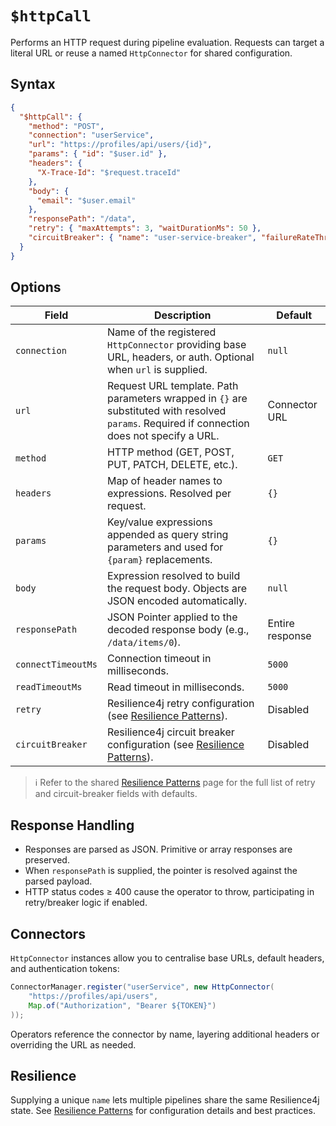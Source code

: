 # `$httpCall`

Performs an HTTP request during pipeline evaluation. Requests can target a literal URL or reuse a named `HttpConnector` for shared configuration.

## Syntax

```json
{
  "$httpCall": {
    "method": "POST",
    "connection": "userService",
    "url": "https://profiles/api/users/{id}",
    "params": { "id": "$user.id" },
    "headers": {
      "X-Trace-Id": "$request.traceId"
    },
    "body": {
      "email": "$user.email"
    },
    "responsePath": "/data",
    "retry": { "maxAttempts": 3, "waitDurationMs": 50 },
    "circuitBreaker": { "name": "user-service-breaker", "failureRateThreshold": 30 }
  }
}
```

## Options

| Field | Description | Default |
| --- | --- | --- |
| `connection` | Name of the registered `HttpConnector` providing base URL, headers, or auth. Optional when `url` is supplied. | `null` |
| `url` | Request URL template. Path parameters wrapped in `{}` are substituted with resolved `params`. Required if connection does not specify a URL. | Connector URL |
| `method` | HTTP method (GET, POST, PUT, PATCH, DELETE, etc.). | `GET` |
| `headers` | Map of header names to expressions. Resolved per request. | `{}` |
| `params` | Key/value expressions appended as query string parameters and used for `{param}` replacements. | `{}` |
| `body` | Expression resolved to build the request body. Objects are JSON encoded automatically. | `null` |
| `responsePath` | JSON Pointer applied to the decoded response body (e.g., `/data/items/0`). | Entire response |
| `connectTimeoutMs` | Connection timeout in milliseconds. | `5000` |
| `readTimeoutMs` | Read timeout in milliseconds. | `5000` |
| `retry` | Resilience4j retry configuration (see [Resilience Patterns](../../shared/resilience.md)). | Disabled |
| `circuitBreaker` | Resilience4j circuit breaker configuration (see [Resilience Patterns](../../shared/resilience.md)). | Disabled |

> ℹ️ Refer to the shared [Resilience Patterns](../../shared/resilience.md) page for the full list of retry and circuit-breaker fields with defaults.

## Response Handling

- Responses are parsed as JSON. Primitive or array responses are preserved.
- When `responsePath` is supplied, the pointer is resolved against the parsed payload.
- HTTP status codes ≥ 400 cause the operator to throw, participating in retry/breaker logic if enabled.

## Connectors

`HttpConnector` instances allow you to centralise base URLs, default headers, and authentication tokens:

```java
ConnectorManager.register("userService", new HttpConnector(
    "https://profiles/api/users",
    Map.of("Authorization", "Bearer ${TOKEN}")
));
```

Operators reference the connector by name, layering additional headers or overriding the URL as needed.

## Resilience

Supplying a unique `name` lets multiple pipelines share the same Resilience4j state. See [Resilience Patterns](../../shared/resilience.md) for configuration details and best practices.
